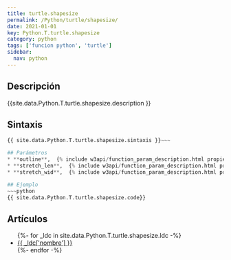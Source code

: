 ```yaml
---
title: turtle.shapesize
permalink: /Python/turtle/shapesize/
date: 2021-01-01
key: Python.T.turtle.shapesize
category: python
tags: ['funcion python', 'turtle']
sidebar: 
  nav: python
---
```


## Descripción
{{site.data.Python.T.turtle.shapesize.description }}

## Sintaxis
~~~python
{{ site.data.Python.T.turtle.shapesize.sintaxis }}~~~

## Parámetros
* **outline**,  {% include w3api/function_param_description.html propiedad=site.data.Python.T.turtle.shapesize valor="outline" %}
* **stretch_len**,  {% include w3api/function_param_description.html propiedad=site.data.Python.T.turtle.shapesize valor="stretch_len" %}
* **stretch_wid**,  {% include w3api/function_param_description.html propiedad=site.data.Python.T.turtle.shapesize valor="stretch_wid" %}

## Ejemplo
~~~python
{{ site.data.Python.T.turtle.shapesize.code}}
~~~

## Artículos
<ul>
{%- for _ldc in site.data.Python.T.turtle.shapesize.ldc -%}
   <li>
       <a href="{{_ldc['url'] }}">{{ _ldc['nombre'] }}</a>
   </li>
{%- endfor -%}
</ul>
